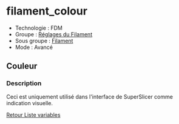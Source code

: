 # filament_colour

* Technologie : FDM
* Groupe : [Réglages du Filament](../filament_settings/filament_settings.md)
* Sous groupe : [Filament](../filament_settings/filament_settings.md#filament)
* Mode : Avancé

## Couleur

### Description

Ceci est uniquement utilisé dans l'interface de SuperSlicer comme indication visuelle.

[Retour Liste variables](variable_list.md)